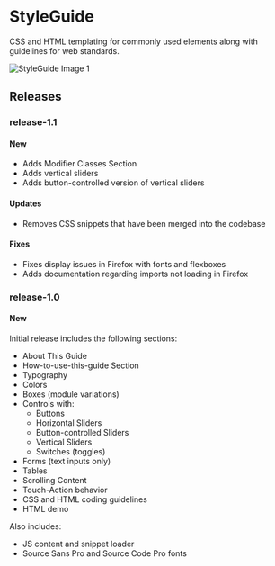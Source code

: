 StyleGuide
==========

CSS and HTML templating for commonly used elements along with guidelines for web standards.

![StyleGuide Image 1](http://i.minus.com/jFz1CfmTCTtRH_xs.jpg)

## Releases

### release-1.1

#### New

* Adds Modifier Classes Section
* Adds vertical sliders
* Adds button-controlled version of vertical sliders

#### Updates

* Removes CSS snippets that have been merged into the codebase

#### Fixes

* Fixes display issues in Firefox with fonts and flexboxes
* Adds documentation regarding imports not loading in Firefox

### release-1.0

#### New

Initial release includes the following sections:
* About This Guide
* How-to-use-this-guide Section
* Typography
* Colors
* Boxes (module variations)
* Controls with:
  * Buttons
  * Horizontal Sliders
  * Button-controlled Sliders
  * Vertical Sliders
  * Switches (toggles)
* Forms (text inputs only)
* Tables
* Scrolling Content
* Touch-Action behavior
* CSS and HTML coding guidelines
* HTML demo

Also includes:
* JS content and snippet loader
* Source Sans Pro and Source Code Pro fonts
